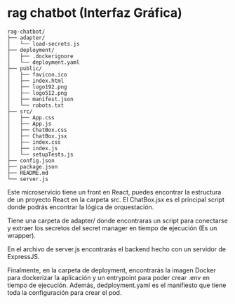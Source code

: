 # rag chatbot (Interfaz Gráfica)

```
rag-chatbot/
├── adapter/
│   └── load-secrets.js
├── deployment/
│   ├── .dockerignore
│   └── deployment.yaml
├── public/
│   ├── favicon.ico
│   ├── index.html
│   ├── logo192.png
│   ├── logo512.png
│   ├── manifest.json
│   └── robots.txt
├── src/
│   ├── App.css
│   ├── App.js
│   ├── ChatBox.css
│   ├── ChatBox.jsx
│   ├── index.css
│   ├── index.js
│   └── setupTests.js
├── config.json
├── package.json
├── README.md
└── server.js
```

Este microservicio tiene un front en React, puedes encontrar la estructura de un proyecto React en la carpeta src. El ChatBox.jsx es el principal script donde podrás encontrar la lógica de orquestación.

Tiene una carpeta de adapter/ donde encontraras un script para conectarse y extraer los secretos del secret manager en tiempo de ejecución (Es un wrapper).

En el archivo de server.js encontrarás el backend hecho con un servidor de ExpressJS.

Finalmente, en la carpeta de deployment, encontrarás la imagen Docker para dockerizar la aplicación y un entrypoint para poder crear .env en tiempo de ejecución. Además, dedployment.yaml es el manifiesto que tiene toda la configuración para crear el pod.